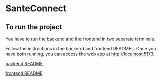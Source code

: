 # SanteConnect

## To run the project

You have to run the backend and the frontend in two separate terminals.

Follow the instructions in the backend and frontend READMEs.
Once you have both running, you can access the web app at [http://localhost:5173](http://localhost:5173).

[backend README](backend/README.md)

[frontend README](frontend/README.md)
